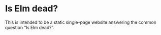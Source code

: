 # Is Elm dead?

This is intended to be a static single-page website answering the common question “Is Elm dead?”.
